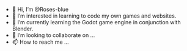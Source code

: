 - 👋 Hi, I’m @Roses-blue
- 👀 I’m interested in learning to code my own games and websites.
- 🌱 I’m currently learning the Godot game engine in conjunction with Blender.
- 💞️ I’m looking to collaborate on ...
- 📫 How to reach me ...

<!---
Roses-blue/Roses-blue is a ✨ special ✨ repository because its `README.md` (this file) appears on your GitHub profile.
You can click the Preview link to take a look at your changes.
--->
